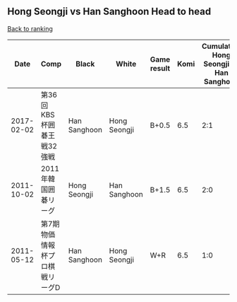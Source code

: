 ## Hong Seongji vs Han Sanghoon Head to head

[Back to ranking](../../index.md)




| **Date** | **Comp** | **Black** | **White** | **Game result** | **Komi** | **Cumulative Hong Seongji vs Han Sanghoon** | **Hong Seongji streak** | **Han Sanghoon streak** | 
| --- | --- | --- | --- | --- | --- | --- | --- | --- |
| 2017-02-02 | 第36回KBS杯囲碁王戦32強戦 | Han Sanghoon | Hong Seongji | B+0.5 | 6.5 | 2:1 | 0 | 1 | 
| 2011-10-02 | 2011年韓国囲碁リーグ | Hong Seongji | Han Sanghoon | B+1.5 | 6.5 | 2:0 | 2 | 0 | 
| 2011-05-12 | 第7期物価情報杯プロ棋戦リーグD | Han Sanghoon | Hong Seongji | W+R | 6.5 | 1:0 | 1 | 0 |





